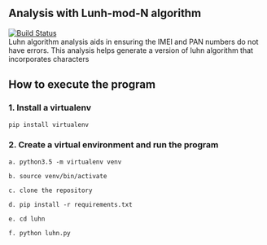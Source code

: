 ## Analysis with Lunh-mod-N algorithm  
[![Build Status](https://travis-ci.com/Ogutu-Brian/Algorithm-Luhn-Mode-N-Analysis.svg?branch=develop)](https://travis-ci.com/Ogutu-Brian/Algorithm-Luhn-Mode-N-Analysis)  
Luhn algorithm analysis aids in ensuring the IMEI and PAN numbers do not have errors. This analysis helps generate a version of luhn algorithm that incorporates characters 

## How to execute the program
### 1. Install a virtualenv
`pip install virtualenv`
### 2. Create a virtual environment and run the program

`a. python3.5 -m virtualenv venv`

`b. source venv/bin/activate`

`c. clone the repository`

`d. pip install -r requirements.txt`

`e. cd luhn`

`f. python luhn.py`
